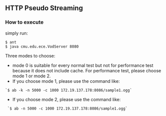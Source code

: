 ## HTTP Pseudo Streaming
### How to execute
simply run: 

  ```
  $ ant
  $ java cmu.edu.ece.VodServer 8080
  ```
 
 Three modes to choose:
 -    mode 0 is suitable for every normal test but not for performance test because it does not include cache. For performance test, please choose mode 1 or mode 2. 
 -    If you choose mode 1, please use the command like:
 
    `$ ab -k -n 5000 -c 1000 172.19.137.178:8086/sample1.ogg`
 
 -    If you choose mode 2, please use the command like:
 
     `$ ab -n 5000 -c 1000 172.19.137.178:8086/sample1.ogg`

 

